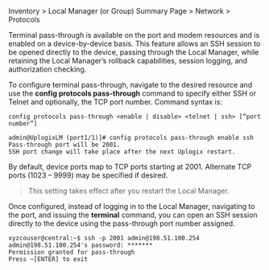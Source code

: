 <!-- 5.4 -->

<div class='ucc' />Inventory > Local Manager (or Group) Summary Page > Network > Protocols</div>

Terminal pass-through is available on the port and modem resources and is enabled on a device-by-device basis. This feature allows an SSH session to be opened directly to the device, passing through the Local Manager, while retaining the Local Manager’s rollback capabilities, session logging, and authorization checking.

To configure terminal pass-through, navigate to the desired resource and use the **config protocols pass-through** command to specify either SSH or Telnet and optionally, the TCP port number. Command syntax is:

```
config protocols pass-through <enable | disable> <telnet | ssh> [“port number”]

admin@UplogixLM (port1/1)]# config protocols pass-through enable ssh
Pass-through port will be 2001.
SSH port change will take place after the next Uplogix restart.
```

By default, device ports map to TCP ports starting at 2001. Alternate TCP ports (1023 – 9999) may be specified if desired.

>This setting takes effect after you restart the Local Manager.

Once configured, instead of logging in to the Local Manager, navigating to the port, and issuing the **terminal** command, you can open an SSH session directly to the device using the pass-through port number assigned.

```
xyzcouser@central:~$ ssh -p 2001 admin@198.51.100.254
admin@198.51.100.254's password: *******
Permission granted for pass-through
Press ~[ENTER] to exit
```
